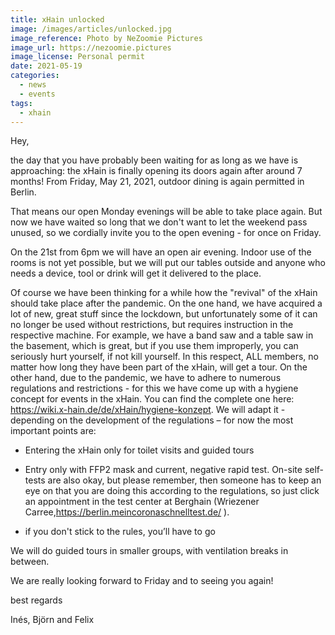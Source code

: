 ```yaml
---
title: xHain unlocked
image: /images/articles/unlocked.jpg
image_reference: Photo by NeZoomie Pictures
image_url: https://nezoomie.pictures
image_license: Personal permit
date: 2021-05-19
categories:
  - news
  - events
tags:
  - xhain
---
```


Hey,

the day that you have probably been waiting for as long as we have is approaching: the xHain is finally opening its doors again after around 7 months!
From Friday, May 21, 2021, outdoor dining is again permitted in Berlin.

That means our open Monday evenings will be able to take place again.
But now we have waited so long that we don't want to let the weekend pass unused, so we cordially invite you to the open evening - for once on Friday.

On the 21st from 6pm we will have an open air evening. Indoor use of the rooms is not yet possible, but we will put our tables outside and anyone who needs a device, tool or drink will get it delivered to the place.

Of course we have been thinking for a while how the "revival" of the xHain should take place after the pandemic. On the one hand, we have acquired a lot of new, great stuff since the lockdown, but unfortunately some of it can no longer be used without restrictions, but requires instruction in the respective machine. For example, we have a band saw and a table saw in the basement, which is great, but if you use them improperly, you can seriously hurt yourself, if not kill yourself. In this respect, ALL members, no matter how long they have been part of the xHain, will get a tour.
On the other hand, due to the pandemic, we have to adhere to numerous regulations and restrictions - for this we have come up with a hygiene concept for events in the xHain. You can find the complete one here: https://wiki.x-hain.de/de/xHain/hygiene-konzept.
We will adapt it - depending on the development of the regulations – for now the most important points are:

- Entering the xHain only for toilet visits and guided tours

- Entry only with FFP2 mask and current, negative rapid test. On-site self-tests are also okay, but please remember, then someone has to keep an eye on that you are doing this according to the regulations, so just click an appointment in the test center at Berghain (Wriezener Carree,https://berlin.meincoronaschnelltest.de/ ).

- if you don't stick to the rules, you’ll have to go

We will do guided tours in smaller groups, with ventilation breaks in between.

We are really looking forward to Friday and to seeing you again!

best regards

Inés, Björn and Felix
